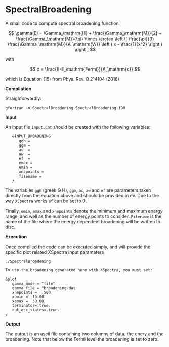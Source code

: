 # SpectralBroadening
A small code to compute spectral broadening function

$$ \gamma(E) = \Gamma_\mathrm{H} + \frac{\Gamma_\mathrm{M}}{2} + \frac{\Gamma_\mathrm{M}}{\pi} \times \arctan \left \[ \frac{\pi}{3} \frac{\Gamma_\mathrm{M}}{A_\mathrm{W}} \left ( x - \frac{1}{x^2} \right ) \right ] $$ 

with 

$$ x = \frac{E-E_\mathrm{Fermi}}{A_\mathrm{c}} $$

which is Equation (15) from Phys. Rev. B 214104 (2018)

<b>Compilation</b>

Straighforwardly:

    gfortran -o SpectralBroadening SpectralBroadening.f90 

<b>Input</b>

An input file <code>input.dat</code> should be created with the following variables:
```
   &INPUT_BROADENING
      ggh = 
      ggm = 
      ac  = 
      aw  = 
      ef  = 
      emax =
      emin = 
      xnepoints = 
      filename = 
   /
```   
The variables <code>ggh</code> (greek G H), <code>ggm</code>, <code>ac</code>, <code>aw</code> and <code>ef</code> are parameters taken directly from the equation above and should be provided in eV. Due to the way <code>XSpectra</code> works <code>ef</code> can be set to 0.
  
Finally, <code>emin</code>, <code>emax</code> and <code>xnepoints</code> denote the minimum and maximum energy range, and well as the number of energy points to consider. <code>Filename</code> is the name of the file where the energy dependent broadening will be written to disc.

<b>Execution</b>

Once compiled the code can be executed simply, and will provide the specific plot related XSpectra input paramaters

```
./SpectralBroadening

To use the broadening generated here with XSpectra, you must set:

&plot
   gamma_mode = "file"
   gamma_file = "broadening.dat
   xnepoints =   500
   xemin = -10.00
   xemax =  30.00
   terminator=.true.
   cut_occ_states=.true.
/

```

<b>Output</b>

The output is an ascii file containing two columns of data, the enery and the broadening. Note that below the Fermi level the broadening is set to zero.
